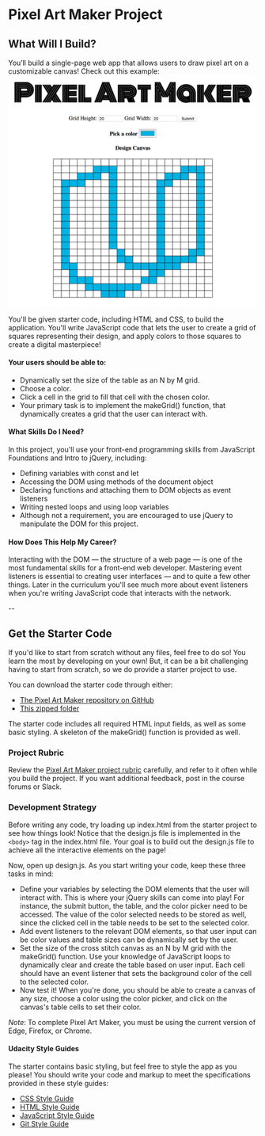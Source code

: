 # Pixel Art Maker Project

## What Will I Build?
You’ll build a single-page web app that allows users to draw pixel art on a customizable canvas! Check out this example:
![Pixel Art Project](screenshot.png)  

You'll be given starter code, including HTML and CSS, to build the application. You'll write JavaScript code that lets the user to create a grid of squares representing their design, and apply colors to those squares to create a digital masterpiece!  
  
#### Your users should be able to:
- Dynamically set the size of the table as an N by M grid.
- Choose a color.
- Click a cell in the grid to fill that cell with the chosen color.
- Your primary task is to implement the makeGrid() function, that dynamically creates a grid that the user can interact with.

#### What Skills Do I Need?
In this project, you'll use your front-end programming skills from JavaScript Foundations and Intro to jQuery, including:
- Defining variables with const and let
- Accessing the DOM using methods of the document object
- Declaring functions and attaching them to DOM objects as event listeners
- Writing nested loops and using loop variables
- Although not a requirement, you are encouraged to use jQuery to manipulate the DOM for this project.

#### How Does This Help My Career?
Interacting with the DOM — the structure of a web page — is one of the most fundamental skills for a front-end web developer. Mastering event listeners is essential to creating user interfaces — and to quite a few other things. Later in the curriculum you'll see much more about event listeners when you're writing JavaScript code that interacts with the network.

--

## Get the Starter Code
If you'd like to start from scratch without any files, feel free to do so! You learn the most by developing on your own! But, it can be a bit challenging having to start from scratch, so we do provide a starter project to use.  
  
You can download the starter code through either:  
- [The Pixel Art Maker repository on GitHub](https://github.com/udacity/project-pixel-art-maker-starter)
- [This zipped folder](https://github.com/udacity/project-pixel-art-maker-starter/archive/master.zip)

The starter code includes all required HTML input fields, as well as some basic styling. A skeleton of the makeGrid() function is provided as well.  

### Project Rubric
Review the [Pixel Art Maker project rubric](https://github.com/udacity/project-pixel-art-maker-starter) carefully, and refer to it often while you build the project. If you want additional feedback, post in the course forums or Slack.

### Development Strategy
Before writing any code, try loading up index.html from the starter project to see how things look! Notice that the design.js file is implemented in the `<body>` tag in the index.html file. Your goal is to build out the design.js file to achieve all the interactive elements on the page!  
  
Now, open up design.js. As you start writing your code, keep these three tasks in mind:  
- Define your variables by selecting the DOM elements that the user will interact with. This is where your jQuery skills can come into play! For instance, the submit button, the table, and the color picker need to be accessed. The value of the color selected needs to be stored as well, since the clicked cell in the table needs to be set to the selected color.
- Add event listeners to the relevant DOM elements, so that user input can be color values and table sizes can be dynamically set by the user.
- Set the size of the cross stitch canvas as an N by M grid with the makeGrid() function. Use your knowledge of JavaScript loops to dynamically clear and create the table based on user input. Each cell should have an event listener that sets the background color of the cell to the selected color.
- Now test it! When you're done, you should be able to create a canvas of any size, choose a color using the color picker, and click on the canvas's table cells to set their color.
  
*Note*: To complete Pixel Art Maker, you must be using the current version of Edge, Firefox, or Chrome.  
  
#### Udacity Style Guides
The starter contains basic styling, but feel free to style the app as you please! You should write your code and markup to meet the specifications provided in these style guides:
- [CSS Style Guide](http://udacity.github.io/frontend-nanodegree-styleguide/css.html)
- [HTML Style Guide](http://udacity.github.io/frontend-nanodegree-styleguide/index.html)
- [JavaScript Style Guide](http://udacity.github.io/frontend-nanodegree-styleguide/javascript.html)
- [Git Style Guide](https://udacity.github.io/git-styleguide/)
